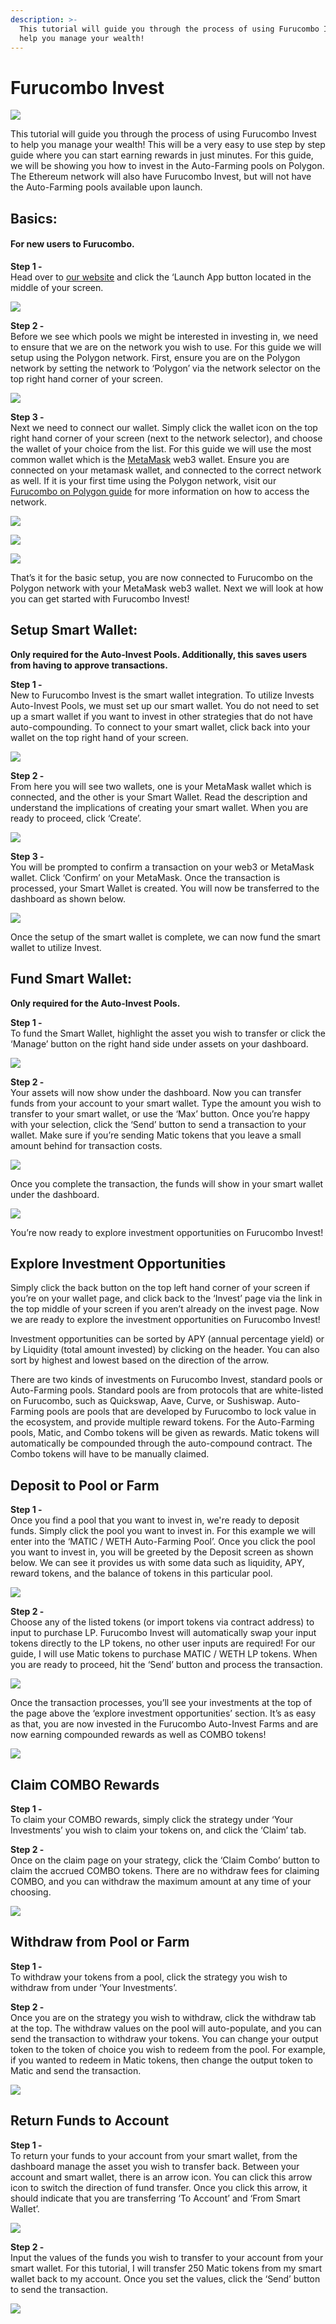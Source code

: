 ```yaml
---
description: >-
  This tutorial will guide you through the process of using Furucombo Invest to
  help you manage your wealth!
---
```


# Furucombo Invest

![](https://lh3.googleusercontent.com/ggqUTxO4fPI9Me1wNrUtWv-Ur6hXJu-fTE7TfWm45xEVgD8yefkZFyzjbndp7uuh-Lwvfmdda54dxv4NHuTEvfJi4A-8B4ra6KDYzVwOMBGEnqz_C2aAy1EWC0oNbeyVewP5qYzp=s0)

This tutorial will guide you through the process of using Furucombo Invest to help you manage your wealth! This will be a very easy to use step by step guide where you can start earning rewards in just minutes. For this guide, we will be showing you how to invest in the Auto-Farming pools on Polygon. The Ethereum network will also have Furucombo Invest, but will not have the Auto-Farming pools available upon launch.

## **Basics:**

#### **For new users to Furucombo.**

**Step 1 -**   
Head over to [our website](https://furucombo.app/) and click the ‘Launch App button located in the middle of your screen.

![](https://lh4.googleusercontent.com/39doN9B-Xauk4s0I5O6hZE1axwEaOdqVRCuLNCw0Fr3xLWiHN0GqmZvZZz_3hKeWvDVkknfZzlOPptLF8gCpckYhbfkvuSdD08KT9VBNxoellZ6TTJd14cLGuKDpcSJ1Um5_e-TQ=s0)

**Step 2 -**   
Before we see which pools we might be interested in investing in, we need to ensure that we are on the network you wish to use. For this guide we will setup using the Polygon network. First, ensure you are on the Polygon network by setting the network to ‘Polygon’ via the network selector on the top right hand corner of your screen.

![](https://lh4.googleusercontent.com/70chG-KlmXZAXID5Qr8k1I0k_V2sSWbVCOzd4C5CqQcSX_-WQNog5Q5HM_5ng8G32fggs89c494Mt_7BCQNxxJB9VJDPDfU5-jkQ4i1IZlPkyLjxqjhoPIIpY2V4bj3jWZ6yg8JE=s0)

**Step 3 -**   
Next we need to connect our wallet. Simply click the wallet icon on the top right hand corner of your screen \(next to the network selector\), and choose the wallet of your choice from the list. For this guide we will use the most common wallet which is the [MetaMask](https://metamask.io/) web3 wallet. Ensure you are connected on your metamask wallet, and connected to the correct network as well. If it is your first time using the Polygon network, visit our [Furucombo on Polygon guide](https://docs.furucombo.app/using-furucombo-1/furucombo-on-polygon) for more information on how to access the network.

![](https://lh3.googleusercontent.com/YP2DXcJmB7RImpQEgtibi9kWXRvF-9MKldBW41o_wHNDWvS8iotrPk2HbS-6nevwdYdk_BpHFEn3lyk-KGmpJc_KaoRtXY5lkBIdhn0AqyTmedGG8etd8-CljHPRTMHGWMuan89W=s0)

![](https://lh6.googleusercontent.com/uF0D6QmXy669lUZMtqFaijwU1ay-4r6fEoHqD7DCFW2wFIUVIVJD0WUOiG5cghH26JMb2vgFa-VCdR4vShuFZAMn3LQ1HQx_6q3IYnmMCCPZp-IvNftipVWJwcGink4QJLAYj13O=s0)

![](https://lh4.googleusercontent.com/U5W79j6i-qaha2OsT1pUW9dkwvIyapIqCAQaSqsf5pyDbkcmWXl36YUqL6nuw65G9j_E_Go6MBKwXJVoioFrOJwOApqRN37kqg6DyB_TpZ2UQR02zBZEhtblECp9QM2rmqZyG3OG=s0)

That’s it for the basic setup, you are now connected to Furucombo on the Polygon network with your MetaMask web3 wallet. Next we will look at how you can get started with Furucombo Invest!

## **Setup Smart Wallet:**

**Only required for the Auto-Invest Pools. Additionally, this saves users from having to approve transactions.**

**Step 1 -**   
New to Furucombo Invest is the smart wallet integration. To utilize Invests Auto-Invest Pools, we must set up our smart wallet. You do not need to set up a smart wallet if you want to invest in other strategies that do not have auto-compounding. To connect to your smart wallet, click back into your wallet on the top right hand of your screen.

![](https://lh6.googleusercontent.com/78KPfR7bfKmnyzNks4f7nasH7JwQIjWuE_Ui9RxfzUIwy_X_4q5VPRZH36N0vOwGh0y_7652-SQz3IV_oqnBZSRqHzlVWZ797NbhHbEDmdvtLOW3qZW0oLbma75U3plmB3o6CWlD=s0)

**Step 2 -**   
From here you will see two wallets, one is your MetaMask wallet which is connected, and the other is your Smart Wallet. Read the description and understand the implications of creating your smart wallet. When you are ready to proceed, click ‘Create’.

![](https://lh4.googleusercontent.com/zj-iZUbRYqPggbiuUENCRZSHdOlooMjsHHNieyhHFAN-Ax-pezIkhRwWf578tQPliGngT9QbdHUcwFF_EGQd-eqNz6BYycRczjNRbAs-D8jpGBjCBV1fOPOpwIMrBdscjPKaXtGe=s0)

**Step 3 -**   
You will be prompted to confirm a transaction on your web3 or MetaMask wallet. Click ‘Confirm’ on your MetaMask. Once the transaction is processed, your Smart Wallet is created. You will now be transferred to the dashboard as shown below.

![](https://lh3.googleusercontent.com/CwC-yqsiaLcMF0z3UmawWfMHOB5eKaOLjILtcAi3V1JH-vaCzfsGCTNWMoLzAlf3cQ2SkczRHfyAEoNgJhvxUzpd7HyVYMEw1qsZcXPwlv-Ym_SDjrT956SRJ3nTNwBp1XdpXbSD=s0)

Once the setup of the smart wallet is complete, we can now fund the smart wallet to utilize Invest.

## **Fund Smart Wallet:**

**Only required for the Auto-Invest Pools.**

**Step 1 -**   
To fund the Smart Wallet, highlight the asset you wish to transfer or click the ‘Manage’ button on the right hand side under assets on your dashboard.

![](https://lh5.googleusercontent.com/kOCheOTI-AtyViSGk9lS2VwAj0AkcIB3x52em9xWXNPwmk2k0ppKiTLCI7NzWL_uvcOBt3GoIScdMq_5CMdENhmJanRUliEXVnc4X_h9yvFcgZsYh9JBL_3c2uSl70kdSc_S31EM=s0)

**Step 2 -**   
Your assets will now show under the dashboard. Now you can transfer funds from your account to your smart wallet. Type the amount you wish to transfer to your smart wallet, or use the ‘Max’ button. Once you’re happy with your selection, click the ‘Send’ button to send a transaction to your wallet. Make sure if you’re sending Matic tokens that you leave a small amount behind for transaction costs.

![](https://lh5.googleusercontent.com/doff7rY9Q4dRamRz1TctU1DtY0O-FiNcN0Oaa5nuqi-x0WhIWP8oOmWe3Vn1ximvRS1aYhIZP6v6U5J77vDSARv7FLmrPTdg25V6oMeURRDA9bkDbaw8pJszoHKcYN9u5L3eq3ic=s0)

Once you complete the transaction, the funds will show in your smart wallet under the dashboard.

![](https://lh4.googleusercontent.com/Qt3Dx3nwdLYcoARIrpubGRydtpLxaiaEpRARIGdH7J7kQ21BmhIi0wekKb6ygHbsogcmedTKb-G9dFt6O1a89EwmRNfO4uDOC9jY8XzGJq1SjyA-l-z_G9UwJO3dnXtTUc8G27GU=s0)

You’re now ready to explore investment opportunities on Furucombo Invest!

## **Explore Investment Opportunities**

Simply click the back button on the top left hand corner of your screen if you’re on your wallet page, and click back to the ‘Invest’ page via the link in the top middle of your screen if you aren’t already on the invest page. Now we are ready to explore the investment opportunities on Furucombo Invest!

Investment opportunities can be sorted by APY \(annual percentage yield\) or by Liquidity \(total amount invested\) by clicking on the header. You can also sort by highest and lowest based on the direction of the arrow.

There are two kinds of investments on Furucombo Invest, standard pools or Auto-Farming pools. Standard pools are from protocols that are white-listed on Furucombo, such as Quickswap, Aave, Curve, or Sushiswap. Auto-Farming pools are pools that are developed by Furucombo to lock value in the ecosystem, and provide multiple reward tokens. For the Auto-Farming pools, Matic, and Combo tokens will be given as rewards. Matic tokens will automatically be compounded through the auto-compound contract. The Combo tokens will have to be manually claimed.

## **Deposit to Pool or Farm**

**Step 1 -**   
Once you find a pool that you want to invest in, we're ready to deposit funds. Simply click the pool you want to invest in. For this example we will enter into the ‘MATIC / WETH Auto-Farming Pool’. Once you click the pool you want to invest in, you will be greeted by the Deposit screen as shown below. We can see it provides us with some data such as liquidity, APY, reward tokens, and the balance of tokens in this particular pool.

![](https://lh4.googleusercontent.com/jTKwvAEWcasCGgTv45jAYy4P3GdurV06j2y7SX3UnwER8-eJncWXVN6eyv270nGo0Sa18nngfQD6PKMX-3RnmiFAI7R7cArvIU5bvXUphS3kbcP-VZ7DZjO2u5CXdptsiGt6CHXM=s0)

**Step 2 -**   
Choose any of the listed tokens \(or import tokens via contract address\) to input to purchase LP. Furucombo Invest will automatically swap your input tokens directly to the LP tokens, no other user inputs are required! For our guide, I will use Matic tokens to purchase MATIC / WETH LP tokens. When you are ready to proceed, hit the ‘Send’ button and process the transaction.

![](https://lh3.googleusercontent.com/dTbmMIVIAFmyCLaAZRslVAWk9wJ9bbrB5NFhK0A6j1RROYdL-7qwdfnFkh9yqZNwgV6M3TN5XgvvShXE9-xqktkkZy5dV8BjrU37qjG0YlRmOlsQizSCvJfXmTjTdf8_J_ksQfxZ=s0)

Once the transaction processes, you’ll see your investments at the top of the page above the ‘explore investment opportunities’ section. It’s as easy as that, you are now invested in the Furucombo Auto-Invest Farms and are now earning compounded rewards as well as COMBO tokens!

![](https://lh5.googleusercontent.com/ecHQaEpubm4HVirbcE2pmIKRSaJHBtR8v0-HR5hrNd6j6hsIDmH1kfasqqrhvjnzwg-JHLTj2m7FGsVg2r05oQekGqbevzOqMn7haslv7AaaT3OzqVAgUt4vj7lONfGqQrd4J2ZI=s0)

## **Claim COMBO Rewards**

**Step 1 -**   
To claim your COMBO rewards, simply click the strategy under ‘Your Investments’ you wish to claim your tokens on, and click the ‘Claim’ tab.

**Step 2 -**   
Once on the claim page on your strategy, click the ‘Claim Combo’ button to claim the accrued COMBO tokens. There are no withdraw fees for claiming COMBO, and you can withdraw the maximum amount at any time of your choosing.

![](https://lh6.googleusercontent.com/xdBhOpGAZUaoiFthoMIv1hVIIogL2ej5Zo6RVPWGtjJyVXx8UXOV25c9P_LvCf-Sy8SOud6AMfiZXgjZ6nazw5BCPJ8ScNh5uuM9C-J7m_lzVUekPpuXlDeB8rFenxGhoH_wME-g=s0)

## **Withdraw from Pool or Farm**

**Step 1 -**   
To withdraw your tokens from a pool, click the strategy you wish to withdraw from under ‘Your Investments’.

 **Step 2 -**   
Once you are on the strategy you wish to withdraw, click the withdraw tab at the top. The withdraw values on the pool will auto-populate, and you can send the transaction to withdraw your tokens. You can change your output token to the token of choice you wish to redeem from the pool. For example, if you wanted to redeem in Matic tokens, then change the output token to Matic and send the transaction.

![](https://lh3.googleusercontent.com/jI-JnqarJS99Y7_2gXeXreUiufHeRRat8vyS3hTFiCTy962ZyJWol-AB3uKBYfDBOzJsBAYOmq25imTxqXfawG37wDm_om8x6GlhQa6zyVScDE-GOPOmZ-VYikeB_7x4HUwQZy2V=s0)

## **Return Funds to Account**

**Step 1 -**   
To return your funds to your account from your smart wallet, from the dashboard manage the asset you wish to transfer back. Between your account and smart wallet, there is an arrow icon. You can click this arrow icon to switch the direction of fund transfer. Once you click this arrow, it should indicate that you are transferring ‘To Account’ and ‘From Smart Wallet’.

![](https://lh4.googleusercontent.com/Vr0ER8J49lVSTEafvHSRm4m13UEIEuzKejjuT1o2Bn0M2ItnmRcrHLRw34HBqEfSX54qAwO6vdF03hiz08QHxVFW9ByOOqnHO-6ANeAGjUmiZ-6wWksr6EIkTb60jCwkKkhv94yc=s0)

**Step 2 -**   
Input the values of the funds you wish to transfer to your account from your smart wallet. For this tutorial, I will transfer 250 Matic tokens from my smart wallet back to my account. Once you set the values, click the ‘Send’ button to send the transaction.

![](https://lh3.googleusercontent.com/XHsD6RiuKRdw9fgItECj10nziNrebSDPwf-xA0ItPr98HxLu4asXzolHkRhtuIKaTQvQLjtpfMRrI2CtXsdBdZO1TiDnaj0UKm4RE48-ImA0G2DdhgtzZz69N1yWGpCN4anZPV65=s0)

